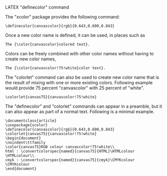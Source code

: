 LATEX "definecolor" command

The "xcolor" package provides the following command:

    \definecolor{canvascolor}{rgb}{0.643,0.690,0.843}

Once a new color name is defined, it can be used, in places such 
as
   
    The {\color{canvascolor}colored text}.

Colors can be freely combined with other color names without having
to create new color names, 

    The {\color{canvascolor!75!white}color text}.

The "colorlet" command can also be used to create new color name
that is the result of mixing with one or more existing colors.
Following example would provide 75 percent "canvascolor" with 25
percent of "white".

    \colorlet{canvas75}{canvascolor!75!white}

The "definecolor" and "colorlet" commands can appear in a preamble,
but it can also appear as part of a normal text. Following is
a minimal example.

    \documentclass{article}
    \usepackage{xcolor}
    \definecolor{canvascolor}{rgb}{0.643,0.690,0.843}
    \colorlet{canvas75}{canvascolor!75!white}
    \begin{document}
    \noindent\ttfamily
    \color{canvas75}RGB colour canvascolor!75!white\\
    html : \convertcolorspec{named}{canvas75}{HTML}\HTMLcolour
    \HTMLcolour\\
    cmyk : \convertcolorspec{named}{canvas75}{cmyk}\CMYKcolour
    \CMYKcolour
    \end{document}